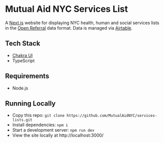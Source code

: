 # Mutual Aid NYC Services List
A [Next.js](https://nextjs.org) website for displaying NYC health, human and social services lists in the [Open Referral](https://openreferral.org) data format. Data is managed via [Airtable](https://airtable.com).

## Tech Stack
- [Chakra UI](https://chakra-ui.com) 
- TypeScript

## Requirements
- Node.js

## Running Locally
- Copy this repo: `git clone https://github.com/MutualAidNYC/services-lists.git`
- Install dependencies: `npm i`
- Start a development server: `npm run dev`
- View the site locally at http://localhost:3000/
